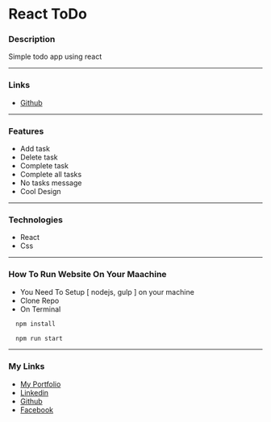 # React ToDo

### Description

Simple todo app using react

---

### Links

- [Github](https://github.com/Kmg11/React_ToDo "Github Repo")

---

### Features

- Add task
- Delete task
- Complete task
- Complete all tasks
- No tasks message
- Cool Design

---

### Technologies

- React
- Css

---

### How To Run Website On Your Maachine

- You Need To Setup [ nodejs, gulp ] on your machine
- Clone Repo
- On Terminal

```bash
  npm install
```

```bash
  npm run start
```

---

### My Links

- [My Portfolio](https://kmg11.github.io/My_Official_Portfolio/)
- [Linkedin](https://www.linkedin.com/in/kirolos-mahfouz/)
- [Github](https://github.com/Kmg11)
- [Facebook](https://www.facebook.com/KirolosMahfouz/)
